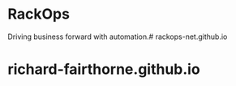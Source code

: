 # RackOps

Driving business forward with automation.# rackops-net.github.io
# richard-fairthorne.github.io
